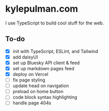 # kylepulman.com

I use TypeScript to build cool stuff for the web.

## To-do

- [x] init with TypeScript, ESLint, and Tailwind
- [x] add daisyUI
- [x] set up Bluesky API client & feed
- [x] set up markdown pages feed
- [x] deploy on Vercel
- [ ] fix page styling
- [ ] update head on navigation
- [ ] preload on home button
- [ ] code block syntax highlighting
- [ ] handle page 404s